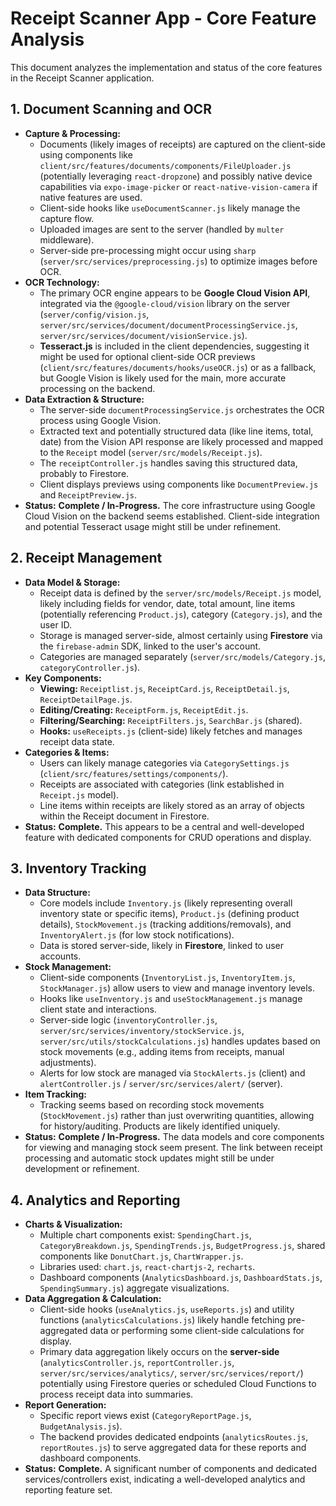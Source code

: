 # Receipt Scanner App - Core Feature Analysis

This document analyzes the implementation and status of the core features in the Receipt Scanner application.

## 1. Document Scanning and OCR

*   **Capture & Processing:**
    *   Documents (likely images of receipts) are captured on the client-side using components like `client/src/features/documents/components/FileUploader.js` (potentially leveraging `react-dropzone`) and possibly native device capabilities via `expo-image-picker` or `react-native-vision-camera` if native features are used.
    *   Client-side hooks like `useDocumentScanner.js` likely manage the capture flow.
    *   Uploaded images are sent to the server (handled by `multer` middleware).
    *   Server-side pre-processing might occur using `sharp` (`server/src/services/preprocessing.js`) to optimize images before OCR.
*   **OCR Technology:**
    *   The primary OCR engine appears to be **Google Cloud Vision API**, integrated via the `@google-cloud/vision` library on the server (`server/config/vision.js`, `server/src/services/document/documentProcessingService.js`, `server/src/services/document/visionService.js`).
    *   **Tesseract.js** is included in the client dependencies, suggesting it might be used for optional client-side OCR previews (`client/src/features/documents/hooks/useOCR.js`) or as a fallback, but Google Vision is likely used for the main, more accurate processing on the backend.
*   **Data Extraction & Structure:**
    *   The server-side `documentProcessingService.js` orchestrates the OCR process using Google Vision.
    *   Extracted text and potentially structured data (like line items, total, date) from the Vision API response are likely processed and mapped to the `Receipt` model (`server/src/models/Receipt.js`).
    *   The `receiptController.js` handles saving this structured data, probably to Firestore.
    *   Client displays previews using components like `DocumentPreview.js` and `ReceiptPreview.js`.
*   **Status:** **Complete / In-Progress.** The core infrastructure using Google Cloud Vision on the backend seems established. Client-side integration and potential Tesseract usage might still be under refinement.

## 2. Receipt Management

*   **Data Model & Storage:**
    *   Receipt data is defined by the `server/src/models/Receipt.js` model, likely including fields for vendor, date, total amount, line items (potentially referencing `Product.js`), category (`Category.js`), and the user ID.
    *   Storage is managed server-side, almost certainly using **Firestore** via the `firebase-admin` SDK, linked to the user's account.
    *   Categories are managed separately (`server/src/models/Category.js`, `categoryController.js`).
*   **Key Components:**
    *   **Viewing:** `Receiptlist.js`, `ReceiptCard.js`, `ReceiptDetail.js`, `ReceiptDetailPage.js`.
    *   **Editing/Creating:** `ReceiptForm.js`, `ReceiptEdit.js`.
    *   **Filtering/Searching:** `ReceiptFilters.js`, `SearchBar.js` (shared).
    *   **Hooks:** `useReceipts.js` (client-side) likely fetches and manages receipt data state.
*   **Categories & Items:**
    *   Users can likely manage categories via `CategorySettings.js` (`client/src/features/settings/components/`).
    *   Receipts are associated with categories (link established in `Receipt.js` model).
    *   Line items within receipts are likely stored as an array of objects within the Receipt document in Firestore.
*   **Status:** **Complete.** This appears to be a central and well-developed feature with dedicated components for CRUD operations and display.

## 3. Inventory Tracking

*   **Data Structure:**
    *   Core models include `Inventory.js` (likely representing overall inventory state or specific items), `Product.js` (defining product details), `StockMovement.js` (tracking additions/removals), and `InventoryAlert.js` (for low stock notifications).
    *   Data is stored server-side, likely in **Firestore**, linked to user accounts.
*   **Stock Management:**
    *   Client-side components (`InventoryList.js`, `InventoryItem.js`, `StockManager.js`) allow users to view and manage inventory levels.
    *   Hooks like `useInventory.js` and `useStockManagement.js` manage client state and interactions.
    *   Server-side logic (`inventoryController.js`, `server/src/services/inventory/stockService.js`, `server/src/utils/stockCalculations.js`) handles updates based on stock movements (e.g., adding items from receipts, manual adjustments).
    *   Alerts for low stock are managed via `StockAlerts.js` (client) and `alertController.js` / `server/src/services/alert/` (server).
*   **Item Tracking:**
    *   Tracking seems based on recording stock movements (`StockMovement.js`) rather than just overwriting quantities, allowing for history/auditing. Products are likely identified uniquely.
*   **Status:** **Complete / In-Progress.** The data models and core components for viewing and managing stock seem present. The link between receipt processing and automatic stock updates might still be under development or refinement.

## 4. Analytics and Reporting

*   **Charts & Visualization:**
    *   Multiple chart components exist: `SpendingChart.js`, `CategoryBreakdown.js`, `SpendingTrends.js`, `BudgetProgress.js`, shared components like `DonutChart.js`, `ChartWrapper.js`.
    *   Libraries used: `chart.js`, `react-chartjs-2`, `recharts`.
    *   Dashboard components (`AnalyticsDashboard.js`, `DashboardStats.js`, `SpendingSummary.js`) aggregate visualizations.
*   **Data Aggregation & Calculation:**
    *   Client-side hooks (`useAnalytics.js`, `useReports.js`) and utility functions (`analyticsCalculations.js`) likely handle fetching pre-aggregated data or performing some client-side calculations for display.
    *   Primary data aggregation likely occurs on the **server-side** (`analyticsController.js`, `reportController.js`, `server/src/services/analytics/`, `server/src/services/report/`) potentially using Firestore queries or scheduled Cloud Functions to process receipt data into summaries.
*   **Report Generation:**
    *   Specific report views exist (`CategoryReportPage.js`, `BudgetAnalysis.js`).
    *   The backend provides dedicated endpoints (`analyticsRoutes.js`, `reportRoutes.js`) to serve aggregated data for these reports and dashboard components.
*   **Status:** **Complete.** A significant number of components and dedicated services/controllers exist, indicating a well-developed analytics and reporting feature set.
